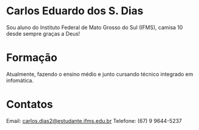 # Carlos Eduardo dos S. Dias

Sou aluno do Instituto Federal de Mato Grosso do Sul (IFMS), camisa 10 desde sempre graças a Deus!

# Formação

Atualmente, fazendo o ensino médio e junto cursando técnico integrado em infomática.

# Contatos

Email: carlos.dias2@estudante.ifms.edu.br
Telefone: (67) 9 9644-5237

